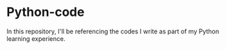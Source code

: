 # Python-code

In this repository, I'll be referencing the codes I write as part of my Python learning experience.
